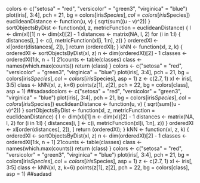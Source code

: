 colors <- c("setosa" = "red", "versicolor" = "green3", "virginica" = "blue") plot(iris[, 3:4], pch = 21, bg = colors[iris$Species], col = colors[iris$Species]) euclideanDistance <- function(u, v) { sqrt(sum((u - v)^2)) } sortObjectsByDist <- function(xl, z, metricFunction = euclideanDistance) { l <- dim(xl)[1] n <- dim(xl)[2] - 1 distances <- matrix(NA, l, 2) for (i in 1:l) { distances[i, ] <- c(i, metricFunction(xl[i, 1:n], z)) } orderedXl <- xl[order(distances[, 2]), ] return (orderedXl); } kNN <- function(xl, z, k) { orderedXl <- sortObjectsByDist(xl, z) n <- dim(orderedXl)[2] - 1 classes <- orderedXl[1:k, n + 1] 21counts <- table(classes) class <- names(which.max(counts)) return (class) } colors <- c("setosa" = "red", "versicolor" = "green3", "virginica" = "blue") plot(iris[, 3:4], pch = 21, bg = colors[iris$Species], col = colors[iris$Species], asp = 1) z <- c(2.7, 1) xl <- iris[, 3:5] class <- kNN(xl, z, k=6) points(z[1], z[2], pch = 22, bg = colors[class], asp = 1) ##sadasdcolors <- c("setosa" = "red", "versicolor" = "green3", "virginica" = "blue") plot(iris[, 3:4], pch = 21, bg = colors[iris$Species], col = colors[iris$Species]) euclideanDistance <- function(u, v) { sqrt(sum((u - v)^2)) } sortObjectsByDist <- function(xl, z, metricFunction = euclideanDistance) { l <- dim(xl)[1] n <- dim(xl)[2] - 1 distances <- matrix(NA, l, 2) for (i in 1:l) { distances[i, ] <- c(i, metricFunction(xl[i, 1:n], z)) } orderedXl <- xl[order(distances[, 2]), ] return (orderedXl); } kNN <- function(xl, z, k) { orderedXl <- sortObjectsByDist(xl, z) n <- dim(orderedXl)[2] - 1 classes <- orderedXl[1:k, n + 1] 21counts <- table(classes) class <- names(which.max(counts)) return (class) } colors <- c("setosa" = "red", "versicolor" = "green3", "virginica" = "blue") plot(iris[, 3:4], pch = 21, bg = colors[iris$Species], col = colors[iris$Species], asp = 1) z <- c(2.7, 1) xl <- iris[, 3:5] class <- kNN(xl, z, k=6) points(z[1], z[2], pch = 22, bg = colors[class], asp = 1) ##sadasd
